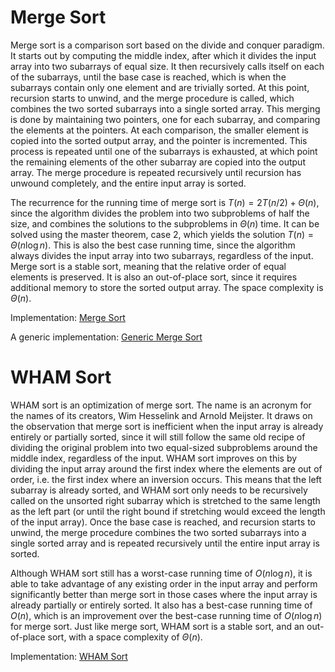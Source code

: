 # Merge Sort

Merge sort is a comparison sort based on the divide and conquer paradigm. It starts out by computing the middle index, after which it divides the input array into two subarrays of equal size. It then recursively calls itself on each of the subarrays, until the base case is reached, which is when the subarrays contain only one element and are trivially sorted. At this point, recursion starts to unwind, and the merge procedure is called, which combines the two sorted subarrays into a single sorted array. This merging is done by maintaining two pointers, one for each subarray, and comparing the elements at the pointers. At each comparison, the smaller element is copied into the sorted output array, and the pointer is incremented. This process is repeated until one of the subarrays is exhausted, at which point the remaining elements of the other subarray are copied into the output array. The merge procedure is repeated recursively until recursion has unwound completely, and the entire input array is sorted.

The recurrence for the running time of merge sort is $T(n) = 2T(n/2) + \Theta(n)$, since the algorithm divides the problem into two subproblems of half the size, and combines the solutions to the subproblems in $\Theta(n)$ time. It can be solved using the master theorem, case 2, which yields the solution $T(n) = \Theta(n \log n)$. This is also the best case running time, since the algorithm always divides the input array into two subarrays, regardless of the input. Merge sort is a stable sort, meaning that the relative order of equal elements is preserved. It is also an out-of-place sort, since it requires additional memory to store the sorted output array. The space complexity is $\Theta(n)$.

Implementation: [Merge Sort](https://github.com/pl3onasm/CLRS/tree/main/algorithms/sorting/merge-sort/mergesort.c)

A generic implementation: [Generic Merge Sort](https://github.com/pl3onasm/CLRS/tree/main/algorithms/sorting/merge-sort/genmergesort.c)

# WHAM Sort

WHAM sort is an optimization of merge sort. The name is an acronym for the names of its creators, Wim Hesselink and Arnold Meijster. It draws on the observation that merge sort is inefficient when the input array is already entirely or partially sorted, since it will still follow the same old recipe of dividing the original problem into two equal-sized subproblems around the middle index, regardless of the input. WHAM sort improves on this by dividing the input array around the first index where the elements are out of order, i.e. the first index where an inversion occurs. This means that the left subarray is already sorted, and WHAM sort only needs to be recursively called on the unsorted right subarray which is stretched to the same length as the left part (or until the right bound if stretching would exceed the length of the input array). Once the base case is reached, and recursion starts to unwind, the merge procedure combines the two sorted subarrays into a single sorted array and is repeated recursively until the entire input array is sorted.

Although WHAM sort still has a worst-case running time of $O(n \log n)$, it is able to take advantage of any existing order in the input array and perform significantly better than merge sort in those cases where the input array is already partially or entirely sorted. It also has a best-case running time of $O(n)$, which is an improvement over the best-case running time of $O(n \log n)$ for merge sort. Just like merge sort, WHAM sort is a stable sort, and an out-of-place sort, with a space complexity of $\Theta(n)$.

Implementation: [WHAM Sort](https://github.com/pl3onasm/CLRS/tree/main/algorithms/sorting/merge-sort/whamsort.c)
